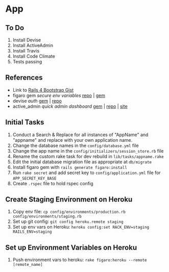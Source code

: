 # App

## To Do

1. Install Devise  
1. Install ActiveAdmin  
1. Install Travis  
1. Install Code Climate  
1. Tests passing  

## References

* Link to [Rails 4 Bootstrap Gist](https://gist.github.com/wrburgess/7199751)
* figaro gem *secure env variables* [repo](https://github.com/laserlemon/figaro) | [gem](http://rubygems.org/gems/figaro)
* devise *auth* [gem](http://rubygems.org/gems/devise) | [repo](https://github.com/plataformatec/devise)
* active_admin *quick admin dashboard* [gem](http://rubygems.org/gems/activeadmin) | [repo](https://github.com/gregbell/active_admin) | [site](http://activeadmin.info/)

## Initial Tasks

1. Conduct a Search & Replace for all instances of "AppName" and "appname" and replace with your own application name.
1. Change the database names in the ```config/database.yml``` file
1. Change the app name in the ```config/initializers/session_store.rb``` file
1. Rename the custom rake task for dev rebuild in ```lib/tasks/appname.rake```
1. Edit the initial database migration file as appropriate at ```db/migrate```
1. Install figaro gem with ```rails generate figaro:install```
1. Run ```rake secret``` and add secret key to ```config/application.yml``` file for ```APP_SECRET_KEY_BASE``` 
1. Create ```.rspec``` file to hold rspec config

## Create Staging Environment on Heroku

1. Copy env file: ```cp config/environments/production.rb config/environments/staging.rb```
1. Set up git config: ```git config heroku.remote staging```
1. Set up env vars on Heroku: ```heroku config:set RACK_ENV=staging RAILS_ENV=staging```

## Set up Environment Variables on Heroku

1. Push environment vars to heroku: ```rake figaro:heroku --remote [remote_name]```


